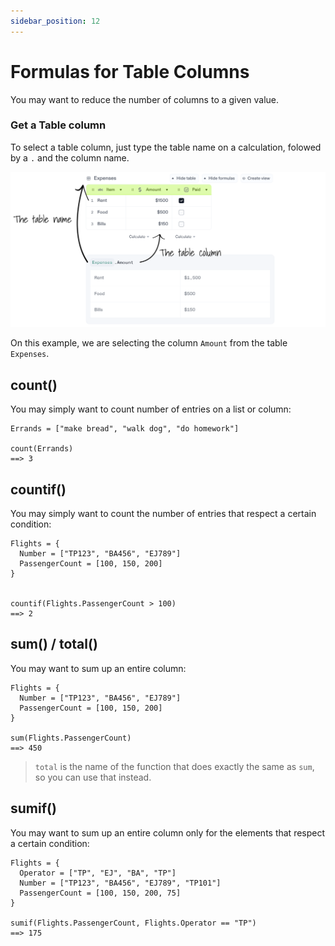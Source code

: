 ```yaml
---
sidebar_position: 12
---
```


# Formulas for Table Columns

You may want to reduce the number of columns to a given value.

### Get a Table column

To select a table column, just type the table name on a calculation, folowed by a `.` and the column name. 

![lookup](./img/lookup1.png)

On this example, we are selecting the column `Amount` from the table `Expenses`.

## count()

You may simply want to count number of entries on a list or column:

```deci live
Errands = ["make bread", "walk dog", "do homework"]

count(Errands)
==> 3
```

## countif()

You may simply want to count the number of entries that respect a certain condition:

```deci live
Flights = {
  Number = ["TP123", "BA456", "EJ789"]
  PassengerCount = [100, 150, 200]
}


countif(Flights.PassengerCount > 100)
==> 2
```

## sum() / total()

You may want to sum up an entire column:

```deci live
Flights = {
  Number = ["TP123", "BA456", "EJ789"]
  PassengerCount = [100, 150, 200]
}

sum(Flights.PassengerCount)
==> 450
```

> `total` is the name of the function that does exactly the same as `sum`, so you can use that instead.

## sumif()

You may want to sum up an entire column only for the elements that respect a certain condition:

```deci live
Flights = {
  Operator = ["TP", "EJ", "BA", "TP"]
  Number = ["TP123", "BA456", "EJ789", "TP101"]
  PassengerCount = [100, 150, 200, 75]
}

sumif(Flights.PassengerCount, Flights.Operator == "TP")
==> 175
```
